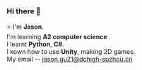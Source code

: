 ### Hi there 👋
:star: I'm <b>Jason</b>.  
I'm learning <b>A2 computer science </b>.  
I learnt <b>Python</b>, <b>C#</b>.  
I kown how to use <b>Unity</b>, making 2D games.  
My email -- jason.gu21@dchigh-suzhou.cn  
